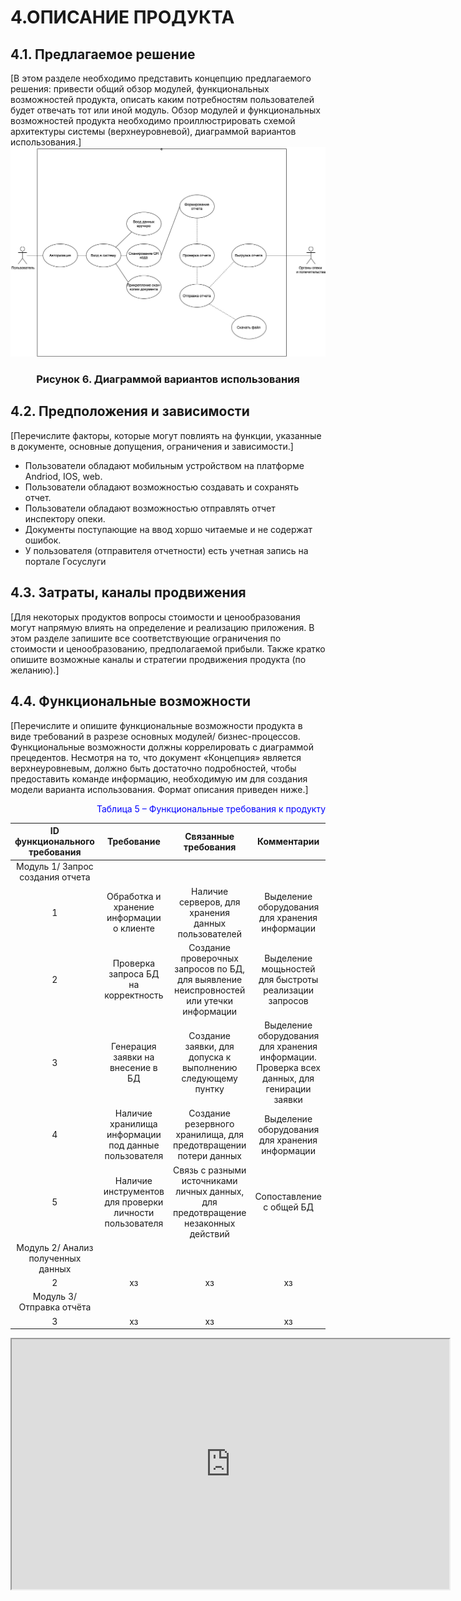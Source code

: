 # 4.ОПИСАНИЕ ПРОДУКТА
## 4.1. Предлагаемое решение
[В этом разделе необходимо представить концепцию предлагаемого решения: привести
общий обзор модулей, функциональных возможностей продукта, описать каким
потребностям пользователей будет отвечать тот или иной модуль.
Обзор модулей и функциональных возможностей продукта необходимо
проиллюстрировать схемой архитектуры системы (верхнеуровневой), диаграммой
вариантов использования.]
![](./UML1.png)
<h3 align="center"> Рисунок 6. Диаграммой
вариантов использования </h3>

## 4.2. Предположения и зависимости
[Перечислите факторы, которые могут повлиять на функции, указанные в документе,
основные допущения, ограничения и зависимости.]

- Пользователи обладают мобильным устройством на платформе Andriod, IOS, web.
- Пользователи обладают возможностью создавать и сохранять отчет.
- Пользователи обладают возможностью отправлять отчет инспектору опеки.
- Документы поступающие на ввод хоршо читаемые и не содержат ошибок.
- У пользователя (отправителя отчетности) есть учетная запись на портале Госуслуги


## 4.3. Затраты, каналы продвижения
[Для некоторых продуктов вопросы стоимости и ценообразования могут напрямую влиять
на определение и реализацию приложения. В этом разделе запишите все соответствующие
ограничения по стоимости и ценообразованию, предполагаемой прибыли.
Также кратко опишите возможные каналы и стратегии продвижения продукта (по
желанию).]

## 4.4. Функциональные возможности
[Перечислите и опишите функциональные возможности продукта в виде требований в
разрезе основных модулей/ бизнес-процессов. Функциональные возможности должны
коррелировать с диаграммой прецедентов.
Несмотря на то, что документ «Концепция» является верхнеуровневым, должно быть
достаточно подробностей, чтобы предоставить команде информацию, необходимую им
для создания модели варианта использования.
Формат описания приведен ниже.]

<p align="right"><font  color="blue">Таблица 5 – Функциональные требования к продукту
</font> </color blue></p>


|**ID функционального требования**| **Требование**|**Связанные требования**|**Комментарии**|**Приоритет**|
|:------: | :-----: | :-----: | :----: | :----:|
| Модуль 1/ Запрос создания отчета|
|1 | Обработка и хранение информации о клиенте| Наличие серверов, для хранения данных пользователей  | Выделение оборудования для хранения информации | Безопастность данных | 
|2 | Проверка запроса БД на корректность| Создание проверочных запросов по БД, для выявление неиспровностей или утечки информации | Выделение мощьностей для быстроты реализации запросов | Безопастность, быстродействие | 
|3 | Генерация заявки на внесение в БД| Создание заявки, для допуска к выполнению следующему пунтку | Выделение оборудования для хранения информации. Проверка всех данных, для генирации заявки| Безопастность |
|4 | Наличие хранилища информации под данные пользователя | Создание резервного хранилища, для предотвращении потери данных | Выделение оборудования для хранения информации | Безопастность |
|5 | Наличие инструментов для проверки личности пользователя| Связь с разными источниками личных данных, для предотвращение незаконных действий | Сопоставление с общей БД | Безопастность |
|Модуль 2/ Анализ полученных данных|
|2 |хз| хз | хз | Пхз |
|Модуль 3/ Отправка отчёта|
|3 |хз| хз | хз | хз |



<iframe src="https://disk.yandex.ru/i/EJigetb0qdU9Kw" width="700" height="400"></iframe>



